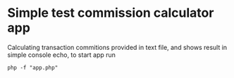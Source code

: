 
# Simple test commission calculator app

Calculating transaction commitions provided in text file, and shows result in simple console echo, to start app run

`php -f "app.php"`
